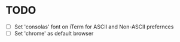 # TODO

- [ ] Set 'consolas' font on iTerm for ASCII and Non-ASCII prefernces
- [ ] Set 'chrome' as default browser
